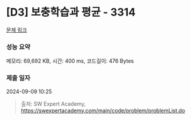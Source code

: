 # [D3] 보충학습과 평균 - 3314 

[문제 링크](https://swexpertacademy.com/main/code/problem/problemDetail.do?contestProbId=AWBnA2jaxDsDFAWr) 

### 성능 요약

메모리: 69,692 KB, 시간: 400 ms, 코드길이: 476 Bytes

### 제출 일자

2024-09-09 10:25



> 출처: SW Expert Academy, https://swexpertacademy.com/main/code/problem/problemList.do